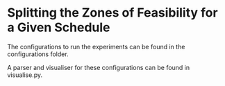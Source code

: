 # Splitting the Zones of Feasibility for a Given Schedule
The configurations to run the experiments can be found in the configurations folder.

A parser and visualiser for these configurations can be found in visualise.py.
